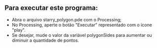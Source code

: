 ## Para executar este programa:

- Abra o arquivo starry_polygon.pde com o Processing;
- No Processing, aperte o botão "Executar" representado com o ícone "play".
- Se desejar, mude o valor da variável polygonSides para aumentar ou diminuir a quantidade de pontos.
